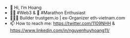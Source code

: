 - 👋 Hi, I’m Hoang
- 🧑🏻‍ #Web3 & 🏃 #Marathon Enthusiast 
- 🧑🏻‍💻 Builder trustgem.io | ex-Organizer eth-vietnam.com 
- 📫 How to reach me: https://twitter.com/1109NHH & https://www.linkedin.com/in/nguyenhuyhoang11/ 

<!---
hoangg-eth/hoangg-eth is a ✨ special ✨ repository because its `README.md` (this file) appears on your GitHub profile.
You can click the Preview link to take a look at your changes.
--->
